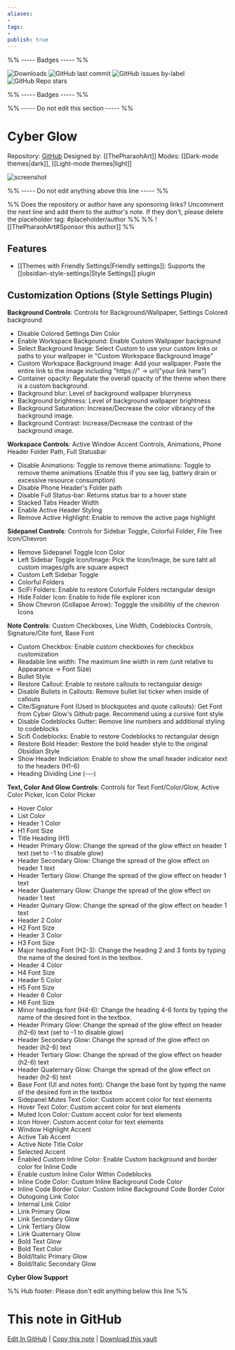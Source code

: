 ```yaml
---
aliases:
- 
tags: 
- 
publish: true
---
```


%% ----- Badges ----- %%

![Downloads](https://img.shields.io/badge/downloads-76501-573E7A?style=for-the-badge&logo=)
![GitHub last commit](https://img.shields.io/github/last-commit/ArtexJay/Obsidian-CyberGlow?color=573E7A&label=last%20update&logo=github&style=for-the-badge)
![GitHub issues by-label](https://img.shields.io/github/issues/ArtexJay/Obsidian-CyberGlow/help%20wanted?color=573E7A&logo=github&style=for-the-badge) 
![GitHub Repo stars](https://img.shields.io/github/stars/ArtexJay/Obsidian-CyberGlow?color=573E7A&logo=github&style=for-the-badge)

%% ----- Badges ----- %%

%% ----- Do not edit this section ----- %%

# Cyber Glow

Repository: [GitHub](https://github.com/ThePharaohArt/Obsidian-CyberGlow)
Designed by: [[ThePharaohArt]]
Modes: [[Dark-mode themes|dark]], [[Light-mode themes|light]]



![screenshot](https://github.com/ThePharaohArt/Obsidian-CyberGlow/raw/HEAD/Screenshot.png)

%% ----- Do not edit anything above this line ----- %% 

%% Does the repository or author have any sponsoring links? Uncomment the next line and add them to the author's note. If they don't, please delete the placeholder tag: #placeholder/author %%
%% ![[ThePharaohArt#Sponsor this author]] %%


## Features

- [[Themes with Friendly Settings|Friendly settings]]: Supports the [[obsidian-style-settings|Style Settings]] plugin

## Customization Options (Style Settings Plugin) 

**Background Controls**: Controls for Background/Wallpaper, Settings Colored background
- Disable Colored Settings Dim Color
- Enable Workspace Backgound: Enable Custom Wallpaper background
- Select Background Image: Select Custom to use your custom links or paths to your wallpaper in "Custom Workspace Background Image"
- Custom Workspace Background Image: Add your wallpaper. Paste the entire link to the image including "https://" -> url("your link here")
- Container opacity: Regulate the overall opacity of the theme when there is a custom background.
- Background blur: Level of background wallpaper blurryness
- Background brightness: Level of background wallpaper brightness
- Background Saturation: Increase/Decrease the color vibrancy of the background image.
- Background Contrast: Increase/Decrease the contrast of the background image.

**Workspace Controls**: Active Window Accent Controls, Animations, Phone Header Folder Path, Full Statusbar
- Disable Animations: Toggle to remove theme animations: Toggle to remove theme animations (Enable this if you see lag, battery drain or excessive resource consumption)
- Disable Phone Header's Folder path
- Disable Full Status-bar: Returns status bar to a hover state
- Stacked Tabs Header Width
- Enable Active Header Styling
- Remove Active Highlight: Enable to remove the active page highlight

**Sidepanel Controls**: Controls for Sidebar Toggle, Colorful Folder, File Tree Icon/Chevron
- Remove Sidepanel Toggle Icon Color
- Left Sidebar Toggle Icon/Image: Pick the Icon/Image, be sure taht all custom images/gifs are square aspect
- Custom Left Sidebar Toggle
- Colorful Folders
- SciFi Folders: Enable to restore Colorfule Folders rectangular design
- Hide Folder Icon: Enable to hide file explorer icon
- Show Chevron (Collapse Arrow): Togggle the visibilitiy of the chevron Icons

**Note Controls**: Custom Checkboxes, Line Width, Codeblocks Controls, Signature/Cite font, Base Font
- Custom Checkbox: Enable custom checkboxes for checkbox customization
- Readable line width: The maximum line width in rem (unit relative to Appearance -> Font Size)
- Bullet Style
- Restore Callout: Enable to restore callouts to rectangular design
- Disable Bullets in Callouts: Remove bullet list ticker when inside of callouts
- Cite/Signature Font (Used in blockquotes and quote callouts): Get Font from Cyber Glow's Github page. Recommend using a cursive font style
- Disable Codeblocks Gutter: Remove line numbers and additional styling to codeblocks
- Scifi Codeblocks: Enable to restore Codeblocks to rectangular design
- Restore Bold Header: Restore the bold header style to the original Obsidian Style
- Show Header Indiciation: Enable to show the small header indicator next to the headers (H1-6)
- Heading Dividing Line (---)

**Text, Color And Glow Controls**: Controls for Text Font/Color/Glow, Active Color Picker, Icon Color Picker
- Hover Color
- List Color
- Header 1 Color
- H1 Font Size
- Title Heading (H1)
- Header Primary Glow: Change the spread of the glow effect on header 1 text (set to -1 to disable glow)
- Header Secondary Glow: Change the spread of the glow effect on header 1 text
- Header Tertiary Glow: Change the spread of the glow effect on header 1 text
- Header Quaternary Glow: Change the spread of the glow effect on header 1 text
- Header Quinary Glow: Change the spread of the glow effect on header 1 text
- Header 2 Color
- H2 Font Size
- Header 3 Color
- H3 Font Size
- Major heading Font (H2-3): Change the heading 2 and 3 fonts by typing the name of the desired font in the textbox.
- Header 4 Color
- H4 Font Size
- Header 5 Color
- H5 Font Size
- Header 6 Color
- H6 Font Size
- Minor headings font (H4-6): Change the heading 4-6 fonts by typing the name of the desired font in the textbox.
- Header Primary Glow: Change the spread of the glow effect on header (h2-6) text (set to -1 to disable glow)
- Header Secondary Glow: Change the spread of the glow effect on header (h2-6) text
- Header Tertiary Glow: Change the spread of the glow effect on header (h2-6) text
- Header Quaternary Glow: Change the spread of the glow effect on header (h2-6) text
- Base Font (UI and notes font): Change the base font by typing the name of the desired font in the textbox
- Sidepanel Mutes Text Color: Custom accent color for text elements
- Hover Text Color: Custom accent color for text elements
- Muted Icon Color: Custom accent color for text elements
- Icon Hover: Custom accent color for text elements
- Window Highlight Accent
- Active Tab Accent
- Active Note Title Color
- Selected Accent
- Enabled Custom Inline Color: Enable Custom background and border color for Inline Code
- Enable custom Inline Color Within Codeblocks
- Inline Code Color: Custom Inline Background Code Color
- Inline Code Border Color: Custom Inline Background Code Border Color
- Outogoing Link Color
- Internal Link Color
- Link Primary Glow
- Link Secondary Glow
- Link Tertiary Glow
- Link Quaternary Glow
- Bold Text Glow
- Bold Text Color
- Bold/Italic Primary Glow
- Bold/Italic Secondary Glow

**Cyber Glow Support**

%% Hub footer: Please don't edit anything below this line %%

# This note in GitHub

<span class="git-footer">[Edit In GitHub](https://github.dev/obsidian-community/obsidian-hub/blob/main/02%20-%20Community%20Expansions/02.05%20All%20Community%20Expansions/Themes/Cyber%20Glow.md "git-hub-edit-note") | [Copy this note](https://raw.githubusercontent.com/obsidian-community/obsidian-hub/main/02%20-%20Community%20Expansions/02.05%20All%20Community%20Expansions/Themes/Cyber%20Glow.md "git-hub-copy-note") | [Download this vault](https://github.com/obsidian-community/obsidian-hub/archive/refs/heads/main.zip "git-hub-download-vault") </span>
